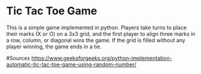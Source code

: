 # Tic Tac Toe Game
This is a simple game implemented in python.  Players take turns to place their marks (X or O) on a 3x3 grid, and the first player to align three marks in a row, column, or diagonal wins the game. If the grid is filled without any player winning, the game ends in a tie.

#Sources
https://www.geeksforgeeks.org/python-implementation-automatic-tic-tac-toe-game-using-random-number/

